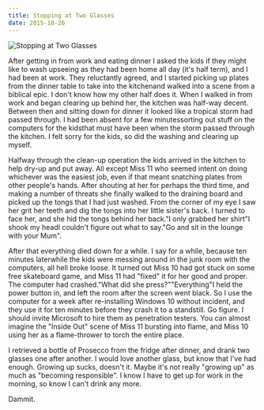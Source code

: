 ```yaml
---
title: Stopping at Two Glasses
date: 2015-10-26
---
```


![Stopping at Two Glasses](https://source.unsplash.com/9ZQzrLWV52M/1600x900)

After getting in from work and eating dinner I asked the kids if they might like to wash upseeing as they had been home all day (it's half term), and I had been at work. They reluctantly agreed, and I started picking up plates from the dinner table to take into the kitchenand walked into a scene from a biblical epic. I don't know how my other half does it. When I walked in from work and began clearing up behind her, the kitchen was half-way decent. Between then and sitting down for dinner it looked like a tropical storm had passed through. I had been absent for a few minutessorting out stuff on the computers for the kidsthat must have been when the storm passed through the kitchen. I felt sorry for the kids, so did the washing and clearing up myself.

Halfway through the clean-up operation the kids arrived in the kitchen to help dry-up and put away. All except Miss 11 who seemed intent on doing whichever was the easiest job, even if that meant snatching plates from other people's hands. After shouting at her for perhaps the third time, and making a number of threats she finally walked to the draining board and picked up the tongs that I had just washed. From the corner of my eye I saw her grit her teeth and dig the tongs into her little sister's back. I turned to face her, and she hid the tongs behind her back."I only grabbed her shirt"I shook my headI couldn't figure out what to say."Go and sit in the lounge with your Mum".

After that everything died down for a while. I say for a while, because ten minutes laterwhile the kids were messing around in the junk room with the computers, all hell broke loose. It turned out Miss 10 had got stuck on some free skateboard game, and Miss 11 had "fixed" it for her good and proper. The computer had crashed."What did she press?""Everything"I held the power button in, and left the room after the screen went black. So I use the computer for a week after re-installing Windows 10 without incident, and they use it for ten minutes before they crash it to a standstill. Go figure. I should invite Microsoft to hire them as penetration testers. You can almost imagine the "Inside Out" scene of Miss 11 bursting into flame, and Miss 10 using her as a flame-thrower to torch the entire place.

I retrieved a bottle of Prosecco from the fridge after dinner, and drank two glasses one after another. I would love another glass, but know that I've had enough. Growing up sucks, doesn't it. Maybe it's not really "growing up" as much as "becoming responsible". I know I have to get up for work in the morning, so know I can't drink any more.

Dammit.